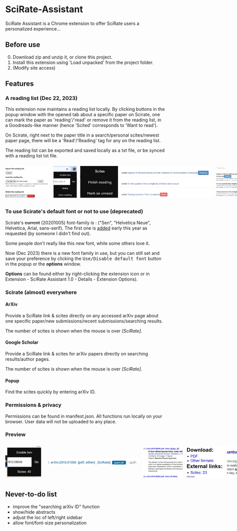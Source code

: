 # SciRate-Assistant
SciRate Assistant is a Chrome extension to offer SciRate users a personalized experience...

## Before use
0. Download zip and unzip it, or clone this project.
1. Install this extension using 'Load unpacked' from the project folder.
2. (Modify site access)

## Features

### A reading list (Dec 22, 2023)
This extension now maintains a reading list locally. By clicking buttons in the popup window with the opened tab about a specific paper on Scirate, one can mark the paper as 'reading'/'read' or remove it from the reading list, in a Goodreads-like manner (hence 'Scited' corresponds to 'Want to read').

On Scirate, right next to the paper title in a search/personal scites/newest paper page, there will be a 'Read'/'Reading' tag for any on the reading list.

The reading list can be exported and saved locally as a txt file, or be synced with a reading list txt file.

<p style="display:flex; flex-direction:row;justify-content:space-between;gap:10px;align-items:center;">
<img src="/images/option.jpg" height="100px" style="margin:10px 0px; border:2px;">
<img src="/images/reading1.jpg" height="100px" style="margin:10px 0px; border:2px;">
<img src="/images/reading2.jpg" height="100px" style="margin:10px 0px; border:2px;">
<img src="/images/reading3.jpg" height="100px" style="margin:10px 0px; border:2px;">
<img src="/images/reading4.jpg" height="100px" style="margin:10px 0px; border:2px;">
<img src="/images/reading5.jpg" height="100px" style="margin:10px 0px; border:2px;">
<img src="/images/reading6.jpg" height="100px" style="margin:10px 0px; border:2px;">
</p>

### To use Scirate's default font or not to use (deprecated)
Scirate's ~~current~~ (20201005) font-family is : ("Sen", "Helvetica Neue", Helvetica, Arial, sans-serif). The first one is [added](https://github.com/scirate/scirate/commit/a6e666a7ffa8519e81adcea2464b3563198382d3) early this year as requested (by someone I didn't find out).

Some people don't really like this new font, while some others love it.

Now (Dec 2023) there is a new font family in use, but you can still set and save your preference by clicking the <kbd>Use/Disable default font</kbd> button in the popup or the **options** window. 

**Options** can be found either by right-clicking the extension icon or in Extension - SciRate Assistant 1.0 - Details - Extension Options).


### Scirate (almost) everywhere

#### ArXiv
Provide a SciRate link & scites directly on any accessed arXiv page about one specific paper/new submissions/recent submissions/searching results.

The number of scites is shown when the mouse is over *[SciRate]*.  

#### Google Scholar
Provide a SciRate link & scites for arXiv papers directly on searching results/author pages. 

The number of scites is shown when the mouse is over *[SciRate]*.  

#### Popup
Find the scites quickly by entering arXiv ID.

### Permissions & privacy

Permissions can be found in manifest.json. All functions run locally on your browser. User data will not be uploaded to any place.

### Preview
<p style="display:flex; flex-direction:row;justify-content:space-around;gap:10px;align-items:center;">
<img src="/images/popup.jpg" height="100px" style="margin:10px 0px; border:2px;">
<img src="/images/arxiv-search.jpg" width="300px" style="margin:10px 0px; border:2px;">
<img src="/images/arxiv-recent.jpg" height="100px" style="margin:10px 0px; border:2px;">
<img src="/images/arxiv-single-paper.jpg" height="100px" style="margin:10px 0px; border:2px;">
<img src="/images/scholar-search.jpg" height="100px" style="margin:10px 0px; border:2px;">
<img src="/images/scholar-profile.jpg" height="100px" style="margin:10px 0px; border:2px;">
</p>

## Never-to-do list
- improve the "searching arXiv ID" function
- show/hide abstracts
- adjust the loc of left/right sidebar
- allow font/font-size personalization
